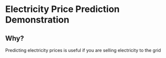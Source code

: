 # Electricity Price Prediction Demonstration

## Why?

Predicting electricity prices is useful if you are selling electricity to the grid
